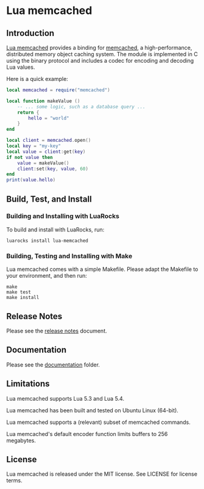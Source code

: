 # Lua memcached 


## Introduction

[Lua memcached](https://github.com/anaef/lua-memcached) provides a binding for
[memcached](https://memcached.org/), a high-performance, distributed memory object caching system.
The module is implemented in C using the binary protocol and includes a codec for encoding and
decoding Lua values.

Here is a quick example:

```lua
local memcached = require("memcached")

local function makeValue ()
	-- ... some logic, such as a database query ...
	return {
		hello = "world"
	}
end

local client = memcached.open()
local key = "my-key"
local value = client:get(key)
if not value then
	value = makeValue()
	client:set(key, value, 60)
end
print(value.hello)
```


## Build, Test, and Install

### Building and Installing with LuaRocks

To build and install with LuaRocks, run:

```
luarocks install lua-memcached
```


### Building, Testing and Installing with Make

Lua memcached comes with a simple Makefile. Please adapt the Makefile to your environment, and
then run:

```
make
make test
make install
```

## Release Notes

Please see the [release notes](NEWS.md) document.


## Documentation

Please see the [documentation](doc/) folder.


## Limitations

Lua memcached supports Lua 5.3 and Lua 5.4.

Lua memcached has been built and tested on Ubuntu Linux (64-bit).

Lua memcached supports a (relevant) subset of memcached commands.

Lua memcached's default encoder function limits buffers to 256 megabytes.


## License

Lua memcached is released under the MIT license. See LICENSE for license terms.